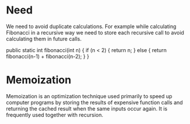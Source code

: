 # Need
We need to avoid duplicate calculations. For example while calculating Fibonacci in a 
recursive way we need to store each recursive call to avoid calculating them in future
calls. 

public static int fibonacci(int n) {
if (n < 2) {
return n;
} else {
return fibonacci(n-1) + fibonacci(n-2);
}
}

# Memoization
Memoization is an optimization technique used primarily to speed up computer programs 
by storing the results of expensive function calls and returning the cached result 
when the same inputs occur again. It is frequently used together with recursion. 